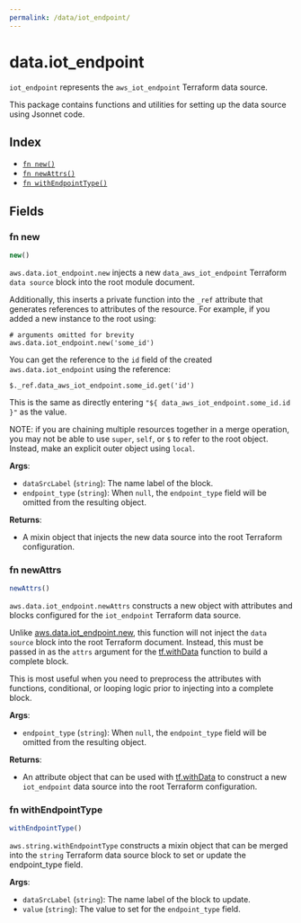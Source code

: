 ```yaml
---
permalink: /data/iot_endpoint/
---
```


# data.iot_endpoint

`iot_endpoint` represents the `aws_iot_endpoint` Terraform data source.



This package contains functions and utilities for setting up the data source using Jsonnet code.


## Index

* [`fn new()`](#fn-new)
* [`fn newAttrs()`](#fn-newattrs)
* [`fn withEndpointType()`](#fn-withendpointtype)

## Fields

### fn new

```ts
new()
```


`aws.data.iot_endpoint.new` injects a new `data_aws_iot_endpoint` Terraform `data source`
block into the root module document.

Additionally, this inserts a private function into the `_ref` attribute that generates references to attributes of the
resource. For example, if you added a new instance to the root using:

    # arguments omitted for brevity
    aws.data.iot_endpoint.new('some_id')

You can get the reference to the `id` field of the created `aws.data.iot_endpoint` using the reference:

    $._ref.data_aws_iot_endpoint.some_id.get('id')

This is the same as directly entering `"${ data_aws_iot_endpoint.some_id.id }"` as the value.

NOTE: if you are chaining multiple resources together in a merge operation, you may not be able to use `super`, `self`,
or `$` to refer to the root object. Instead, make an explicit outer object using `local`.

**Args**:
  - `dataSrcLabel` (`string`): The name label of the block.
  - `endpoint_type` (`string`):  When `null`, the `endpoint_type` field will be omitted from the resulting object.

**Returns**:
- A mixin object that injects the new data source into the root Terraform configuration.


### fn newAttrs

```ts
newAttrs()
```


`aws.data.iot_endpoint.newAttrs` constructs a new object with attributes and blocks configured for the `iot_endpoint`
Terraform data source.

Unlike [aws.data.iot_endpoint.new](#fn-iotendpointnew), this function will not inject the `data source`
block into the root Terraform document. Instead, this must be passed in as the `attrs` argument for the
[tf.withData](https://github.com/tf-libsonnet/core/tree/main/docs#fn-withdata) function to build a complete block.

This is most useful when you need to preprocess the attributes with functions, conditional, or looping logic prior to
injecting into a complete block.

**Args**:
  - `endpoint_type` (`string`):  When `null`, the `endpoint_type` field will be omitted from the resulting object.

**Returns**:
  - An attribute object that can be used with [tf.withData](https://github.com/tf-libsonnet/core/tree/main/docs#fn-withdata) to construct a new `iot_endpoint` data source into the root Terraform configuration.


### fn withEndpointType

```ts
withEndpointType()
```

`aws.string.withEndpointType` constructs a mixin object that can be merged into the `string`
Terraform data source block to set or update the endpoint_type field.



**Args**:
  - `dataSrcLabel` (`string`): The name label of the block to update.
  - `value` (`string`): The value to set for the `endpoint_type` field.
